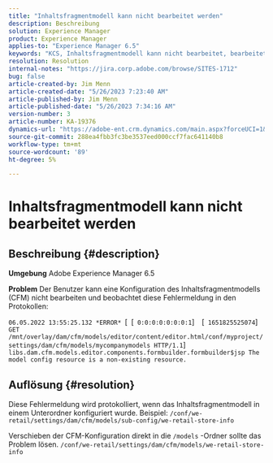 ```yaml
---
title: "Inhaltsfragmentmodell kann nicht bearbeitet werden"
description: Beschreibung
solution: Experience Manager
product: Experience Manager
applies-to: "Experience Manager 6.5"
keywords: "KCS, Inhaltsfragmentmodell kann nicht bearbeitet, bearbeitet, Fehlerbehebung, AEM 6.5, Adobe Experience Manager 6.5, CFM, Inhaltsfragmentmodell, Konfiguration, Fehlermeldung bearbeitet werden"
resolution: Resolution
internal-notes: "https://jira.corp.adobe.com/browse/SITES-1712"
bug: false
article-created-by: Jim Menn
article-created-date: "5/26/2023 7:23:40 AM"
article-published-by: Jim Menn
article-published-date: "5/26/2023 7:34:16 AM"
version-number: 3
article-number: KA-19376
dynamics-url: "https://adobe-ent.crm.dynamics.com/main.aspx?forceUCI=1&pagetype=entityrecord&etn=knowledgearticle&id=3c526e39-96fb-ed11-8849-6045bd006e5a"
source-git-commit: 288ea4fbb3fc3be3537eed000ccf7fac641140b8
workflow-type: tm+mt
source-wordcount: '89'
ht-degree: 5%

---
```


# Inhaltsfragmentmodell kann nicht bearbeitet werden

## Beschreibung {#description}


<b>Umgebung</b>
Adobe Experience Manager 6.5

<b>Problem</b>
Der Benutzer kann eine Konfiguration des Inhaltsfragmentmodells (CFM) nicht bearbeiten und beobachtet diese Fehlermeldung in den Protokollen:

`06.05.2022 13:55:25.132 *ERROR* `[` `[` 0:0:0:0:0:0:0:1`]`  `[` 1651825525074`]`  GET /mnt/overlay/dam/cfm/models/editor/content/editor.html/conf/myproject/settings/dam/cfm/models/mycompanymodels HTTP/1.1`]`  libs.dam.cfm.models.editor.components.formbuilder.formbuilder$jsp The model config resource is a non-existing resource.`


## Auflösung {#resolution}


Diese Fehlermeldung wird protokolliert, wenn das Inhaltsfragmentmodell in einem Unterordner konfiguriert wurde.
Beispiel: `/conf/we-retail/settings/dam/cfm/models/sub-config/we-retail-store-info`

Verschieben der CFM-Konfiguration direkt in die `/models` -Ordner sollte das Problem lösen.
`/conf/we-retail/settings/dam/cfm/models/we-retail-store-info`
